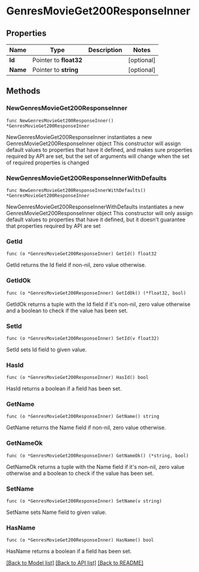 # GenresMovieGet200ResponseInner

## Properties

Name | Type | Description | Notes
------------ | ------------- | ------------- | -------------
**Id** | Pointer to **float32** |  | [optional] 
**Name** | Pointer to **string** |  | [optional] 

## Methods

### NewGenresMovieGet200ResponseInner

`func NewGenresMovieGet200ResponseInner() *GenresMovieGet200ResponseInner`

NewGenresMovieGet200ResponseInner instantiates a new GenresMovieGet200ResponseInner object
This constructor will assign default values to properties that have it defined,
and makes sure properties required by API are set, but the set of arguments
will change when the set of required properties is changed

### NewGenresMovieGet200ResponseInnerWithDefaults

`func NewGenresMovieGet200ResponseInnerWithDefaults() *GenresMovieGet200ResponseInner`

NewGenresMovieGet200ResponseInnerWithDefaults instantiates a new GenresMovieGet200ResponseInner object
This constructor will only assign default values to properties that have it defined,
but it doesn't guarantee that properties required by API are set

### GetId

`func (o *GenresMovieGet200ResponseInner) GetId() float32`

GetId returns the Id field if non-nil, zero value otherwise.

### GetIdOk

`func (o *GenresMovieGet200ResponseInner) GetIdOk() (*float32, bool)`

GetIdOk returns a tuple with the Id field if it's non-nil, zero value otherwise
and a boolean to check if the value has been set.

### SetId

`func (o *GenresMovieGet200ResponseInner) SetId(v float32)`

SetId sets Id field to given value.

### HasId

`func (o *GenresMovieGet200ResponseInner) HasId() bool`

HasId returns a boolean if a field has been set.

### GetName

`func (o *GenresMovieGet200ResponseInner) GetName() string`

GetName returns the Name field if non-nil, zero value otherwise.

### GetNameOk

`func (o *GenresMovieGet200ResponseInner) GetNameOk() (*string, bool)`

GetNameOk returns a tuple with the Name field if it's non-nil, zero value otherwise
and a boolean to check if the value has been set.

### SetName

`func (o *GenresMovieGet200ResponseInner) SetName(v string)`

SetName sets Name field to given value.

### HasName

`func (o *GenresMovieGet200ResponseInner) HasName() bool`

HasName returns a boolean if a field has been set.


[[Back to Model list]](../README.md#documentation-for-models) [[Back to API list]](../README.md#documentation-for-api-endpoints) [[Back to README]](../README.md)


